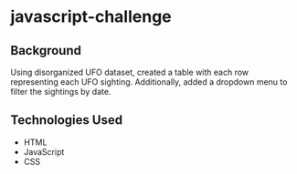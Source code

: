 # javascript-challenge

## Background

Using disorganized UFO dataset, created a table with each row representing each UFO sighting. Additionally, added a dropdown menu to filter the sightings by date.


## Technologies Used

- HTML
- JavaScript
- CSS
